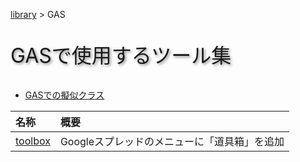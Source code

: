 [library](../README.md) > GAS

<p style="font-size:2rem;text-shadow:2px 2px 4px #888;">GASで使用するツール集</p>

- [GASでの擬似クラス](fakeClass.md)

| 名称 | 概要 |
| :-- | :-- |
| [toolbox](../component/toolbox.md) | Googleスプレッドのメニューに「道具箱」を追加 |